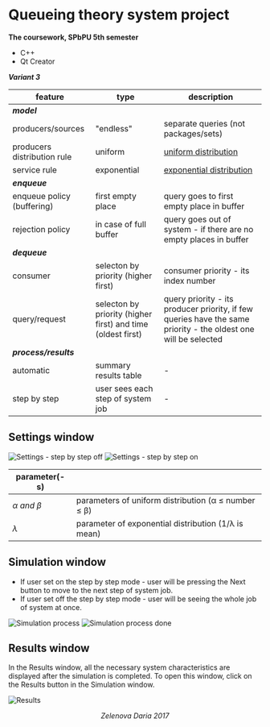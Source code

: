 # Queueing theory system project
__The coursework, SPbPU 5th semester__

- C++
- Qt Creator

__*Variant 3*__

| feature                     | type        | description                                                                         |
| --------------------------- | ----------- | ----------------------------------------------------------------------------------- |
| __*model*__                 |             |                                                                                     |
| producers/sources           | "endless"   | separate queries (not packages/sets)                                                |
| producers distribution rule | uniform     | [uniform distribution](https://en.wikipedia.org/wiki/Discrete_uniform_distribution) |
| service rule                | exponential | [exponential distribution](https://en.wikipedia.org/wiki/Exponential_distribution)  |
| __*enqueue*__               |                        |                                                                   |
| enqueue policy (buffering)  | first empty place      | query goes to first empty place in buffer                         |
| rejection policy            | in case of full buffer | query goes out of system - if there are no empty places in buffer |
| __*dequeue*__               |                                                             |                                      |
| consumer                    | selecton by priority (higher first)                         | consumer priority - its index number |
| query/request               | selecton by priority (higher first) and time (oldest first) | query priority - its producer priority, if few queries have the same priority - the oldest one will be selected |
| __*process/results*__       |                                   |   |
| automatic                   | summary results table             | - |
| step by step                | user sees each step of system job | - |


## Settings window
![Settings - step by step off](https://cldup.com/wlpqD9B0jH.png) ![Settings - step by step on](https://cldup.com/shudtFTzU7.png) 

| parameter(-s) |                                                     |
| ------------- | --------------------------------------------------- |
| *α and β*     | parameters of uniform distribution (α ≤ number ≤ β) |
| *λ*           | parameter of exponential distribution (1/λ is mean) |

## Simulation window
- If user set on the step by step mode - user will be pressing the Next button to move to the next step of system job.
- If user set off the step by step mode - user will be seeing the whole job of system at once.

![Simulation process](https://cldup.com/G7kQ3CjWD5.png)
![Simulation process done](https://cldup.com/hXcO2Nm3Kr.png)

## Results window
In the Results window, all the necessary system characteristics are displayed after the simulation is completed.
To open this window, click on the Results button in the Simulation window.

![Results](https://cldup.com/F9k2BpDhZg.png)

<p align="center">
  <i>Zelenova Daria 2017</i><br>
</p>
